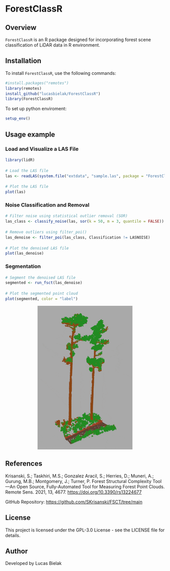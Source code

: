 # ForestClassR

## Overview
`ForestClassR` is an R package designed for incorporating forest scene classification of LiDAR data in R environment. 

## Installation
To install `ForestClassR`, use the following commands:

```r
#install.packages("remotes")
library(remotes)
install_github("lucasbielak/ForestClassR")
library(ForestClassR)
```

To set up python enviroment:
```r
setup_env()
```

## Usage example
### Load and Visualize a LAS File
```r
library(lidR)

# Load the LAS file
las <- readLAS(system.file("extdata", "sample.las", package = "ForestClassR"))

# Plot the LAS file
plot(las)
```

### Noise Classification and Removal
```r
# Filter noise using statistical outlier removal (SOR)
las_class <- classify_noise(las, sor(k = 50, m = 3, quantile = FALSE))

# Remove outliers using filter_poi()
las_denoise <- filter_poi(las_class, Classification != LASNOISE)

# Plot the denoised LAS file
plot(las_denoise)
```

### Segmentation
```r
# Segment the denoised LAS file
segmented <- run_fsct(las_denoise)

# Plot the segmented point cloud
plot(segmented, color = "label")
```
<div align="center"> <img src="readme_img/segment_gif.gif" width="300"> </div>

## References

Krisanski, S.; Taskhiri, M.S.; Gonzalez Aracil, S.; Herries, D.; Muneri, A.; Gurung, M.B.; Montgomery, J.; Turner, P. Forest Structural Complexity Tool—An Open Source, Fully-Automated Tool for Measuring Forest Point Clouds. Remote Sens. 2021, 13, 4677. https://doi.org/10.3390/rs13224677

GitHub Repository: https://github.com/SKrisanski/FSCT/tree/main

## License
This project is licensed under the GPL-3.0 License - see the LICENSE file for details.

## Author
Developed by Lucas Bielak



